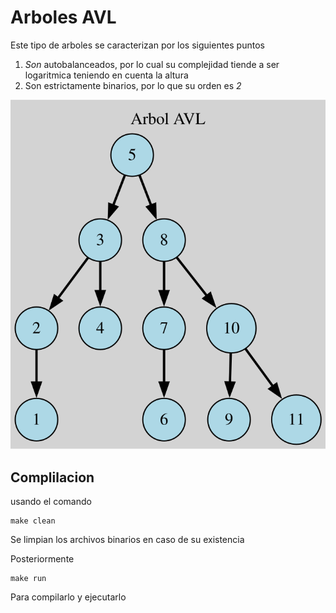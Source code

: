 # Arboles AVL

Este tipo de arboles se caracterizan por los siguientes puntos 

1. *Son* autobalanceados, por lo cual su complejidad tiende a ser logaritmica teniendo en cuenta la altura
2. Son estrictamente binarios, por lo que su orden es *2*

![Arbol-general](AVL.svg)

## Complilacion

usando el comando
```
make clean
```
Se limpian los archivos binarios en caso de su existencia

Posteriormente
```
make run
```
Para compilarlo y ejecutarlo
